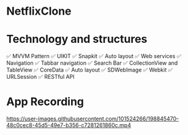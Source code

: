 # NetflixClone

# Technology and structures
 ✅ MVVM Pattern
 ✅ UIKIT
 ✅ Snapkit
 ✅ Auto layout
 ✅ Web services
 ✅ Navigation
 ✅ Tabbar navigation
 ✅ Search Bar
 ✅ CollectionView and TableView
 ✅ CoreData
 ✅ Auto layout
 ✅ SDWebImage
 ✅ Webkit
 ✅ URLSession
 ✅  RESTful API
# App Recording
https://user-images.githubusercontent.com/101524266/198845470-48c0cec8-45d5-49e7-b356-c7281261860c.mp4


